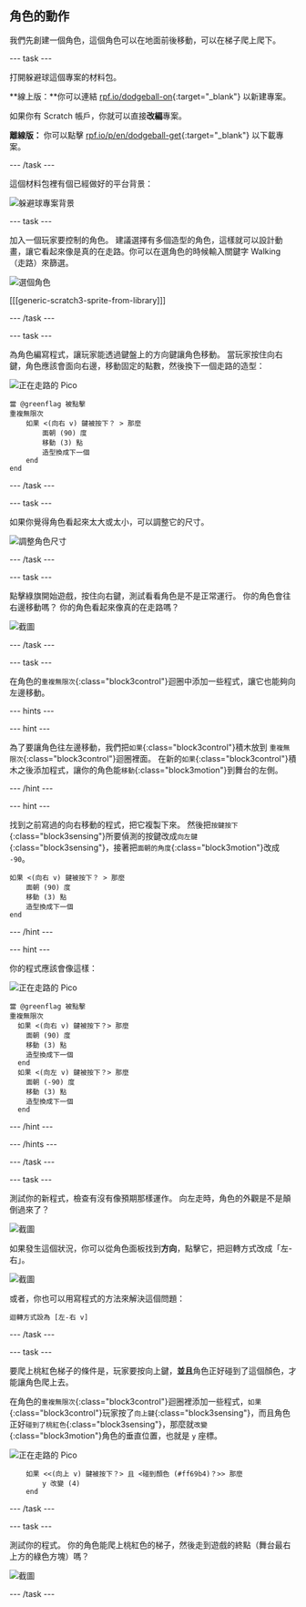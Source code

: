 ## 角色的動作

我們先創建一個角色，這個角色可以在地面前後移動，可以在梯子爬上爬下。

\--- task \---

打開躲避球這個專案的材料包。

**線上版：**你可以連結 [rpf.io/dodgeball-on](http://rpf.io/dodgeball-on){:target="_blank"} 以新建專案。

如果你有 Scratch 帳戶，你就可以直接**改編**專案。

**離線版：** 你可以點擊 [rpf.io/p/en/dodgeball-get](http://rpf.io/p/en/dodgeball-get){:target="_blank"} 以下載專案。

\--- /task \---

這個材料包裡有個已經做好的平台背景：

![躲避球專案背景](images/dodge-background.png)

\--- task \---

加入一個玩家要控制的角色。 建議選擇有多個造型的角色，這樣就可以設計動畫，讓它看起來像是真的在走路。你可以在選角色的時候輸入關鍵字 Walking（走路）來篩選。

![選個角色](images/dodge-characters.png)

[[[generic-scratch3-sprite-from-library]]]

\--- /task \---

\--- task \---

為角色編寫程式，讓玩家能透過鍵盤上的方向鍵讓角色移動。 當玩家按住向右鍵，角色應該會面向右邊，移動固定的點數，然後換下一個走路的造型：

![正在走路的 Pico](images/pico_walking_sprite.png)

```blocks3
當 @greenflag 被點擊
重複無限次
    如果 <(向右 v) 鍵被按下？ > 那麼
        面朝 (90) 度
        移動 (3) 點
        造型換成下一個
    end
end
```

\--- /task \---

\--- task \---

如果你覺得角色看起來太大或太小，可以調整它的尺寸。

![調整角色尺寸](images/dodge-sprite-size-annotated.png)

\--- /task \---

\--- task \---

點擊綠旗開始遊戲，按住向右鍵，測試看看角色是不是正常運行。 你的角色會往右邊移動嗎？ 你的角色看起來像真的在走路嗎？

![截圖](images/dodge-walking.png)

\--- /task \---

\--- task \---

在角色的`重複無限次`{:class="block3control"}迴圈中添加一些程式，讓它也能夠向左邊移動。

\--- hints \---

\--- hint \---

為了要讓角色往左邊移動，我們把`如果`{:class="block3control"}積木放到 `重複無限次`{:class="block3control"}迴圈裡面。 在新的`如果`{:class="block3control"}積木之後添加程式，讓你的角色能`移動`{:class="block3motion"}到舞台的左側。

\--- /hint \---

\--- hint \---

找到之前寫過的向右移動的程式，把它複製下來。 然後把`按鍵按下`{:class="block3sensing"}所要偵測的按鍵改成`向左鍵`{:class="block3sensing"}，接著把`面朝的角度`{:class="block3motion"}改成 `-90`。

```blocks3
如果 <(向右 v) 鍵被按下？ > 那麼
    面朝 (90) 度
    移動 (3) 點
    造型換成下一個
end
```

\--- /hint \---

\--- hint \---

你的程式應該會像這樣：

![正在走路的 Pico](images/pico_walking_sprite.png)

```blocks3
當 @greenflag 被點擊
重複無限次
  如果 <(向右 v) 鍵被按下？> 那麼
    面朝 (90) 度
    移動 (3) 點
    造型換成下一個
  end
  如果 <(向左 v) 鍵被按下？> 那麼
    面朝 (-90) 度
    移動 (3) 點
    造型換成下一個
  end
```

\--- /hint \---

\--- /hints \---

\--- /task \---

\--- task \---

測試你的新程式，檢查有沒有像預期那樣運作。 向左走時，角色的外觀是不是顛倒過來了？

![截圖](images/dodge-upside-down.png)

如果發生這個狀況，你可以從角色面板找到**方向**，點擊它，把迴轉方式改成「左-右」。

![截圖](images/dodge-left-right-annotated.png)

或者，你也可以用寫程式的方法來解決這個問題：

```blocks3
迴轉方式設為 [左-右 v]
```

\--- /task \---

\--- task \---

要爬上桃紅色梯子的條件是，玩家要按向上鍵，**並且**角色正好碰到了這個顏色，才能讓角色爬上去。

在角色的`重複無限次`{:class="block3control"}迴圈裡添加一些程式，`如果`{:class="block3control"}玩家按了`向上鍵`{:class="block3sensing"}，而且角色正好`碰到了桃紅色`{:class="block3sensing"}，那麼就`改變`{:class="block3motion"}角色的垂直位置，也就是 `y` 座標。

![正在走路的 Pico](images/pico_walking_sprite.png)

```blocks3
    如果 <<(向上 v) 鍵被按下？> 且 <碰到顏色 (#ff69b4)？>> 那麼
        y 改變 (4)
    end
```

\--- /task \---

\--- task \---

測試你的程式。 你的角色能爬上桃紅色的梯子，然後走到遊戲的終點（舞台最右上方的綠色方塊）嗎？

![截圖](images/dodge-test-character.png)

\--- /task \---